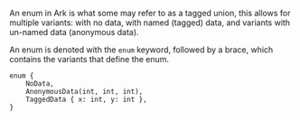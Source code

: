 An enum in Ark is what some may refer to as a tagged union, this allows for
multiple variants: with no data, with named (tagged) data,
and variants with un-named data (anonymous data).

An enum is denoted with the `enum` keyword, followed by a brace, which contains
the variants that define the enum.

```
enum {
    NoData,
    AnonymousData(int, int, int),
    TaggedData { x: int, y: int },    
}
```